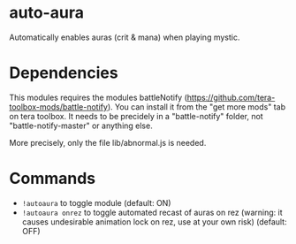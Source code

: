 # auto-aura
Automatically enables auras (crit & mana) when playing mystic.

# Dependencies
This modules requires the modules battleNotify (https://github.com/tera-toolbox-mods/battle-notify). You can install it from the "get more mods" tab on tera toolbox. It needs to be precidely in a  "battle-notify" folder, not "battle-notify-master" or anything else.

More precisely, only the file lib/abnormal.js is needed.

# Commands
- `!autoaura` to toggle module (default: ON)
- `!autoaura onrez` to toggle automated recast of auras on rez (warning: it causes undesirable animation lock on rez, use at your own risk) (default: OFF)
